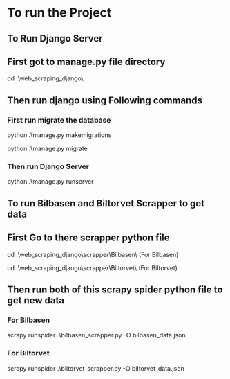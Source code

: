 # To run the Project

## To Run Django Server

## First got to manage.py file directory

cd .\web_scraping_django\

## Then run django using Following commands

### First run migrate the database

python .\manage.py makemigrations

python .\manage.py migrate

### Then run Django Server

python .\manage.py runserver

## To run Bilbasen and Biltorvet Scrapper to get data

## First Go to there scrapper python file

cd .\web_scraping_django\scrapper\Bilbasen\ (For Bilbasen)

cd .\web_scraping_django\scrapper\Biltorvet\ (For Biltorvet)

## Then run both of this scrapy spider python file to get new data

### For Bilbasen

scrapy runspider .\bilbasen_scrapper.py -O bilbasen_data.json

### For Biltorvet

scrapy runspider .\biltorvet_scrapper.py -O biltorvet_data.json
